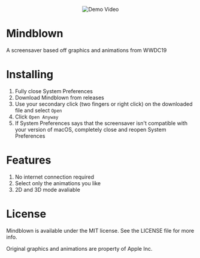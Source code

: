 <p align="center">
    <img src="https://github.com/wfltaylor/Mindblown/raw/master/demovideo.gif?raw=true" alt="Demo Video"/>
</p>

# Mindblown
A screensaver based off graphics and animations from WWDC19

# Installing

1. Fully close System Preferences
2. Download Mindblown from releases
3. Use your secondary click (two fingers or right click) on the downloaded file and select `Open`
4. Click `Open Anyway`
5. If System Preferences says that the screensaver isn't compatible with your version of macOS, completely close and reopen System Preferences

# Features

1. No internet connection required
2. Select only the animations you like
3. 2D and 3D mode avaliable

# License

Mindblown is available under the MIT license. See the LICENSE file for more info.

Original graphics and animations are property of Apple Inc.
